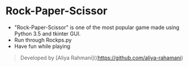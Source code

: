 # Rock-Paper-Scissor

- "Rock-Paper-Scissor" is one of the most popular game made using Python 3.5 and tkinter GUI.
- Run through Rockps.py
- Have fun while playing


> Developed by [Aliya Rahmani]((https://github.com/aliya-rahamani)
